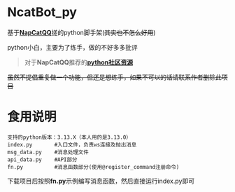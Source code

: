 # NcatBot_py
基于[**NapCatQQ**](https://github.com/NapNeko/NapCatQQ)搓的python脚手架(~~其实也不怎么好用~~)

python小白，主要为了练手，做的不好多多批评

> 对于**NapCatQQ**推荐的[**python社区资源**](https://github.com/liyihao1110/NcatBot)

~~虽然不提倡重复做一个功能，但还是想练手，如果不可以的话请联系作者删除此项目~~

# 食用说明
~~~
支持的python版本：3.13.X（本人用的是3.13.0）
index.py       #入口文件，负责ws连接及抛出消息
msg_data.py    #消息处理文件
api_data.py    #API部分
fn.py          #消息函数部分(使用@register_command注册命令)
~~~
下载项目后按照**fn.py**示例编写消息函数，然后直接运行index.py即可
